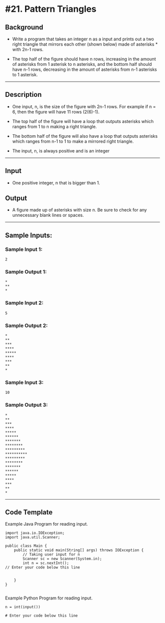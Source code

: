 #  #21. Pattern Triangles

## Background
* Write a program that takes an integer n as a input and prints out a two right triangle that mirrors each other (shown below) made of asterisks * with 2n-1 rows.

* The top half of the figure should have n rows, increasing in the amount of asterisks from 1 asterisk to n asterisks, and the bottom half should have n-1 rows, decreasing in the amount of asterisks from n-1 asterisks to 1 asterisk.
***

## Description
* One input, n, is the size of the figure with 2n-1 rows. For example if n = 6, then the figure will have 11 rows (2(6)-1).

* The top half of the figure will have a loop that outputs asterisks which ranges from 1 to n making a right triangle.

* The bottom half of the figure will also have a loop that outputs asterisks which ranges from n-1 to 1 to make a mirrored right triangle.

* The input, n, is always positive and is an integer


***

## Input
* One positive integer, n that is bigger than 1.



## Output

* A figure made up of asterisks with size n. Be sure to check for any unnecessary blank lines or spaces.
***

## Sample Inputs:
### Sample Input 1:
```
2
```

### Sample Output 1:
```
*
**
*
```

### Sample Input 2:
```
5
```

### Sample Output 2:
```
*
**
***
****
*****
****
***
**
*
```

### Sample Input 3:
```
10
```

### Sample Output 3:
```
*
**
***
****
*****
******
*******
********
*********
**********
*********
********
*******
******
*****
****
***
**
*
```
***
## Code Template
Example Java Program for reading input.

```
import java.io.IOException;
import java.util.Scanner;

public class Main {
    public static void main(String[] args) throws IOException {
        // Taking user input for n
        Scanner sc = new Scanner(System.in);                                
        int n = sc.nextInt();
// Enter your code below this line
        
        
    }
}


```
Example Python Program for reading input.

```
n = int(input())

# Enter your code below this line

```
